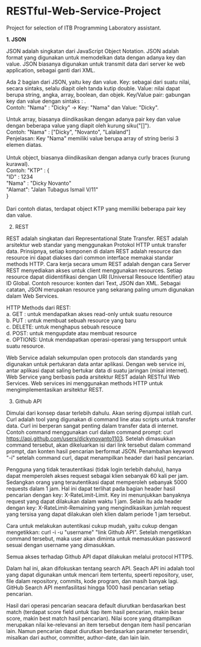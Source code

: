 # RESTful-Web-Service-Project
Project for selection of ITB Programming Laboratory assistant.

<b>1. JSON </b>

JSON adalah singkatan dari JavaScript Object Notation.
JSON adalah format yang digunakan untuk memodelkan data dengan adanya key dan value.
JSON biasanya digunakan untuk transmit data dari server ke web application, sebagai ganti dari XML.

Ada 2 bagian dari JSON, yaitu key dan value.
Key: sebagai dari suatu nilai, secara sintaks, selalu diapit oleh tanda kutip double.
Value: nilai dapat berupa string, angka, array, boolean, dan objek.
Key/Value pair: gabungan key dan value dengan sintaks <key> : <value>.<br>
	Contoh: "Nama" : "Dicky" -> Key: "Nama" dan Value: "Dicky".<br>

Untuk array, biasanya diindikasikan dengan adanya pair key dan value dengan beberapa value yang diapit oleh kurung siku("[]").<br>
	Contoh: "Nama" : ["Dicky", "Novanto", "Lalaland"]<br>
Penjelasan: Key "Nama" memiliki value berupa array of string berisi 3 elemen diatas.<br><br>
Untuk object, biasanya diindikasikan dengan adanya curly braces (kurung kurawal).<br>
	Contoh: "KTP" : {<br>
			"ID"   	: 1234<br>
			"Nama" 	: "Dicky Novanto"<br>
			"Alamat": "Jalan Tubagus Ismail V/11"<br>
		}<br><br>
	Dari contoh diatas, terdapat object KTP yang memiliki beberapa pair key dan value.


2. REST

REST adalah singkatan dari Representational State Transfer. REST adalah arsitektur web standar yang menggunakan Protokol HTTP untuk transfer data.
Prinsipnya, setiap komponen di dalam REST adalah resource dan resource ini dapat diakses dari common interface memakai standar methods HTTP.
Cara kerja secara umum REST adalah dengan cara Server REST menyediakan akses untuk client menggunakan resources. Setiap resource dapat diidentifikasi dengan URI (Universal Resouce Identifier) atau ID Global. Contoh resource: konten dari Text, JSON dan XML. Sebagai catatan, JSON merupakan resource yang sekarang paling umum digunakan dalam Web Services.

HTTP Methods dari REST: <br>
a. GET :  untuk mendapatkan akses read-only untuk suatu resource<br>
b. PUT : untuk membuat sebuah resource yang baru<br>
c. DELETE: untuk menghapus sebuah resouce<br>
d. POST: untuk mengupdate atau membuat resource<br>
e. OPTIONS: Untuk mendapatkan operasi-operasi yang tersupport untuk suatu resource.<br>

Web Service adalah sekumpulan open protocols dan standards yang digunakan untuk pertukaran data antar aplikasi. Dengan web service ini, antar aplikasi dapat saling bertukar data di suatu jaringan (misal internet).<br>
Web Service yang berbasis pada arsitektur REST adalah RESTful Web Services. Web services ini menggunakan methods HTTP untuk mengimplementasikan arsitektur REST.<br>

3. Github API

Dimulai dari konsep dasar terlebih dahulu.
Akan sering dijumpai istilah curl. Curl adalah tool yang digunakan di command line atau scripts untuk transfer data. Curl ini berperan sangat penting dalam transfer data di internet.<br>
Contoh command menggunakan curl dalam command prompt: curl https://api.github.com/users/dickynovanto1103. Setelah dimasukkan command tersebut, akan dikeluarkan isi dari link tersebut dalam command prompt, dan konten hasil pencarian berformat JSON. Penambahan keyword "-i" setelah command curl, dapat menampilkan header dari hasil pencarian.<br>

Pengguna yang tidak terautentikasi (tidak login terlebih dahulu), hanya dapat memperoleh akses request sebagai klien sebanyak 60 kali per jam. Sedangkan orang yang terautentikasi dapat memperoleh sebanyak 5000 requests dalam 1 jam. Hal ini dapat terlihat pada bagian header hasil pencarian dengan key: X-RateLimit-Limit. Key ini menunjukkan banyaknya request yang dapat dilakukan dalam waktu 1 jam.
Selain itu ada header dengan key: X-RateLimit-Remaining yang mengindikasikan jumlah request yang tersisa yang dapat dilakukan oleh klien dalam periode 1 jam tersebut.

Cara untuk melakukan autentikasi cukup mudah, yaitu cukup dengan mengetikkan: curl -i -u "username" "link Github API". Setelah mengetikkan command tersebut, maka user akan diminta untuk memasukkan password sesuai dengan username yang dimasukkan.

Semua akses terhadap Github API dapat dilakukan melalui protocol HTTPS.


Dalam hal ini, akan difokuskan tentang search API. Seach API ini adalah tool yang dapat digunakan untuk mencari item tertentu, speerti repository, user, file dalam repository, commits, kode program, dan masih banyak lagi. GitHub Search API memfasilitasi hingga 1000 hasil pencarian setiap pencarian.

Hasil dari operasi pencarian seacara default diurutkan berdasarkan best match (terdapat score field untuk tiap item hasil pencarian, makin besar score, makin best match hasil pencarian). Nilai score yang ditampilkan merupakan nilai ke-relevansi an item tersebut dengan item hasil pencarian lain. Namun pencarian dapat diurutkan berdasarkan parameter tersendiri, misalkan dari author, committer, author-date, dan lain lain.
